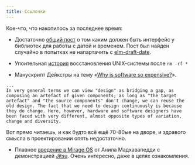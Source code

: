 ```yaml
---
title: Ссылочки
---
```


Кое-что, что накопилось за последнее время:

* Достаточно [общий пост](http://apiux.com/2013/03/20/5-laws-api-dates-and-times/) о том каким должен быть интерфейс у библиотек для работы с датой и временем. Пост был найден случайно в попытках не напартачить с [elm-draft-date](https://github.com/aluuu/elm-date-draft).

* Упоительная [история](http://www.ee.ryerson.ca/~elf/hack/recovery.html) восстановления UNIX-системы после `rm -rf *`

* Манускрипт Дейкстры на тему «[Why is software so expensive?](https://www.cs.utexas.edu/users/EWD/transcriptions/EWD06xx/EWD648.html)».
```
...
In very general terms we can view "design" as bridging a gap, as composing an artefact of given components; as long as "the target artefact" and "the source components" don't change, we can reuse the old design. The fact that we need to design continuously is because they do change. Here, however, hardware and software designers have been faced with very different, almost opposite types of variation, change and diversity.
```
Вот прямо читаешь, и как будто всё ещё 70-80ые на дворе, и здравого смысла в проектировании опять недостаточно.

* Плавное [введение в Mirage OS](http://www.youtube.com/watch?v=bC7rTUEZfmI) от Анила Мадхавапедди с демонстрацией [Jitsu](https://github.com/mirage/jitsu). Очень интересно, даже в целях ознакомления.

